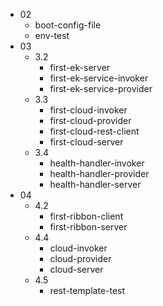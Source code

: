 - 02
  - boot-config-file
  - env-test
- 03
  - 3.2
    - first-ek-server
    - first-ek-service-invoker
    - first-ek-service-provider
  - 3.3
    - first-cloud-invoker
    - first-cloud-provider
    - first-cloud-rest-client
    - first-cloud-server
  - 3.4
    - health-handler-invoker
    - health-handler-provider
    - health-handler-server
- 04
  - 4.2
    - first-ribbon-client
    - first-ribbon-server
  - 4.4
    - cloud-invoker
    - cloud-provider
    - cloud-server
  - 4.5
    - rest-template-test
    
